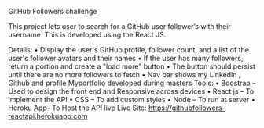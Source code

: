 GitHub Followers challenge

This project lets user to search for a GitHub user follower’s with their username.
This is developed using the React JS.



Details:
•	Display the user's GitHub profile, follower count, and a list of the user's follower avatars and their names
•	If the user has many followers, return a portion and create a "load more" button
•	The button should persist until there are no more followers to fetch
•	Nav bar shows my LinkedIn , Github and profile Myportfolio developed during masters
Tools:
•	Boostrap – Used to design the front end and Responsive across devices
•	React js – To implement the API
•	CSS – To add custom styles
•	Node – To run at server
•	Heroku App- To Host the API live
Live Site:
https://githubfollowers-reactapi.herokuapp.com
